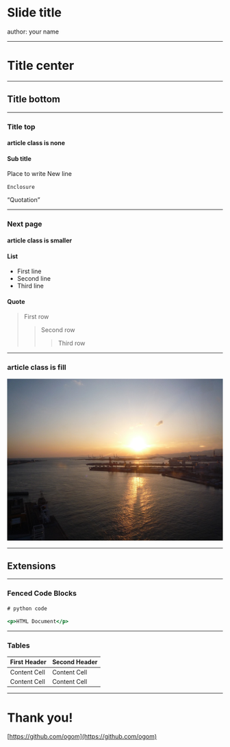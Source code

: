 Slide title
===========

author: your name

---

Title center
============

---

Title bottom
------------

---

### Title top
#### article class is none

#### Sub title

Place to write
New line

    Enclosure

<q>Quotation</q>

___

### Next page
#### article class is smaller

#### List
* First line
* Second line
* Third  line

#### Quote
> First row
>> Second row
>>> Third row

***

### article class is fill

<img src='images/sky.jpg'>

---

Extensions
----------

---

### Fenced Code Blocks

~~~~{.python}
# python code
~~~~

~~~~.html
<p>HTML Document</p>
~~~~

---

### Tables

First Header  | Second Header
------------- | -------------
Content Cell  | Content Cell
Content Cell  | Content Cell

---

Thank you!
==========

[https://github.com/ogom](https://github.com/ogom)
